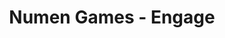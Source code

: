 ---
title: "Numen Games - Engage"
heroSection:
  bracketedContent: "ENGAGE"
  header:
    titlePart1: "Tailored"
    titlePart2: "Gamified"
    titlePart3: "Experiences"
    subtitle: "We design fully customized gamified experiences to meet specific business objectives."
  ctaButtons:
    primary:
      text: "Pricing"
      link: "#pricing"
    secondary:
      text: "Try a demo"
      link: "#demo"
  features: [
    {
      iconPathBtn: "/icons/target.svg",
      titleBtn: "Leadership Development Experience",
      cardDescription: "Enhance leadership abilities across your team with gamified experiences that develop decision-making, strategic thinking, and leadership in a risk-free, virtual environment.",
      cardImgPath: "/assets/round-img.png"
    },
    {
      iconPathBtn: "/icons/puzzle-piece.svg",
      titleBtn: "Creative Problem-Solving Workshops",
      cardDescription: "Boost team creativity and problem-solving in engaging scenarios.",
      cardImgPath: "/assets/round-img.png"
    },
    {
      iconPathBtn: "/icons/castle-turret.svg",
      titleBtn: "Bespoke Corporate Events",
      cardDescription: "Create customized experiences for corporate growth.",
      cardImgPath: "/assets/round-img.png"
    }
  ]
impactNumbersSection:
  bracketedContent: "A-DIGITAL"
  header:
    titlePart1: "Engage tech applied to"
    titlePart2: "Adigital"
    subtitle: "Here are the main KPIs adigital has improved with Numen."
  cards: [
    {
      kpi: "+172",
      text: "Our installation team serves as your creative partner, transforming your renovation dreams into reality."
    },
    {
      kpi: "50%",
      text: "Our installation team serves as your creative partner, transforming your renovation dreams into reality."
    },
    {
      kpi: "10k",
      text: "Our installation team serves as your creative partner, transforming your renovation dreams into reality."
    }
  ]
comparisonSection:
  bracketedContent: "BEFOREvsAFTER"
  header:
    titlePart1: "Adigital with"
    titlePart2: "Numen"
  ctaButtons:
    primary:
      text: "Pricing"
      link: "#pricing"
  list:
    before: [
			"Lorem ipsum dolor sit amet consectetur",
			"Lorem ipsum dolor sit amet consectetur. Ut sagittis quisa.",
			"Lorem ipsum dolor sit amet consectetur. Nulla viverra.",
			"Lorem ipsum dolor sit amet consectetur. Diam est sed.",
			"Lorem ipsum dolor sit amet consectetur. Sed viverra est.",
		]
    after: [
			"Lorem ipsum dolor sit amet consectetur.",
			"Lorem ipsum dolor sit amet consectetur. Ut sagittis quisa.",
			"Lorem ipsum dolor sit amet consectetur. Nulla viverra.",
			"Lorem ipsum dolor sit amet consectetur. Diam est sed.",
			"Lorem ipsum dolor sit amet consectetur. Sed viverra est.",
		]
faqSection:
  bracketedContent: "FAQs"
  header:
    titlePart1: "Any questions about"
    titlePart2: "Engage?"
  ctaButtons:
    primary:
      text: "Contact us"
      link: "#pricing"
  list: [
    { question: "How does diagnose analytics issues?",
      answer: "Yes, you can! The Trackingplan SDK is designed to work with your current analytics tracking and it does not require any changes to your existing tracking code."
    },
    { question: "How does diagnose analytics issues?",
      answer: "Yes, you can! The Trackingplan SDK is designed to work with your current analytics tracking and it does not require any changes to your existing tracking code."
    },
    { question: "How does diagnose analytics issues?",
      answer: "Yes, you can! The Trackingplan SDK is designed to work with your current analytics tracking and it does not require any changes to your existing tracking code."
    },
    { question: "How does diagnose analytics issues?",
      answer: "Yes, you can! The Trackingplan SDK is designed to work with your current analytics tracking and it does not require any changes to your existing tracking code."
    },
    { question: "How does diagnose analytics issues?",
      answer: "Yes, you can! The Trackingplan SDK is designed to work with your current analytics tracking and it does not require any changes to your existing tracking code."
    },
  ]
  
---